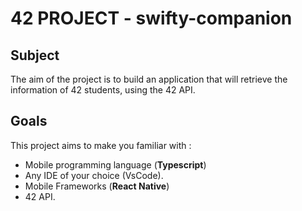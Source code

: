 # 42 PROJECT - swifty-companion

## Subject
The aim of the project is to build an application that will retrieve the information of 42 students,
using the 42 API.


## Goals
This project aims to make you familiar with :

- Mobile programming language (**Typescript**)
- Any IDE of your choice (VsCode).
- Mobile Frameworks (**React Native**)
- 42 API.

